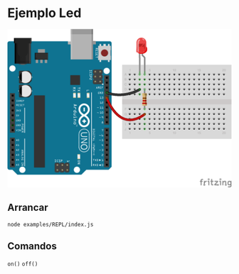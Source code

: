 # Ejemplo Led

![Image boards](https://github.com/jerosoler/MasterClass-Javascript-IOT/blob/master/docs/led.png)

## Arrancar
```
node examples/REPL/index.js
```

## Comandos
`on()`
`off()`
